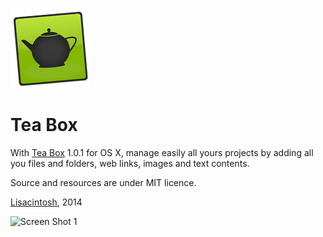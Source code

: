 ![icon](Icon.iconset/icon_128x128.png)

Tea Box
======

With [Tea Box](http://www.lisacintosh.com/tea-box) 1.0.1 for OS X, manage easily all yours projects by adding all you files and folders, web links, images and text contents.

Source and resources are under MIT licence.

[Lisacintosh](http://www.lisacintosh.com), 2014

![Screen Shot 1](http://www.lisacintosh.com/tea-box/images/image-1.png)